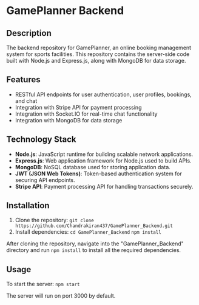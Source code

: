 # GamePlanner Backend

## Description
The backend repository for GamePlanner, an online booking management system for sports facilities. This repository contains the server-side code built with Node.js and Express.js, along with MongoDB for data storage.

## Features
- RESTful API endpoints for user authentication, user profiles, bookings, and chat
- Integration with Stripe API for payment processing
- Integration with Socket.IO for real-time chat functionality
- Integration with MongoDB for data storage
  
## Technology Stack
- **Node.js**: JavaScript runtime for building scalable network applications.
- **Express.js**: Web application framework for Node.js used to build APIs.
- **MongoDB**: NoSQL database used for storing application data.
- **JWT (JSON Web Tokens)**: Token-based authentication system for securing API endpoints.
- **Stripe API**: Payment processing API for handling transactions securely.

## Installation
1. Clone the repository:
```git clone https://github.com/Chandrakiran437/GamePlanner_Backend.git```
2. Install dependencies:
```cd GamePlanner_Backend```
```npm install```

After cloning the repository, navigate into the "GamePlanner_Backend" directory and run `npm install` to install all the required dependencies.

## Usage
To start the server:
```npm start```

The server will run on port 3000 by default.


